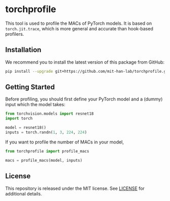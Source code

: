 # torchprofile

This tool is used to profile the MACs of PyTorch models. It is based on `torch.jit.trace`, which is more general and accurate than hook-based profilers.

## Installation

We recommend you to install the latest version of this package from GitHub:

```bash
pip install --upgrade git+https://github.com/mit-han-lab/torchprofile.git
```

## Getting Started

Before profiling, you should first define your PyTorch model and a (dummy) input which the model takes:

```python
from torchvision.models import resnet18
import torch

model = resnet18()
inputs = torch.randn(1, 3, 224, 224)
```

If you want to profile the number of MACs in your model,

```python
from torchprofile import profile_macs

macs = profile_macs(model, inputs)
```

## License

This repository is released under the MIT license. See [LICENSE](LICENSE) for additional details.